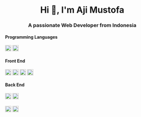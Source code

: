 <h1 align="center">Hi 👋, I'm Aji Mustofa</h1>
<h3 align="center">A passionate Web Developer from Indonesia</h3>
<h4 align="left">Programming Languages</h4>
<p align="left">
 <img src="https://konpa.github.io/devicon/devicon.git/icons/javascript/javascript-original.svg" alt="javascript" width="20" height="20"/>
<img src="https://konpa.github.io/devicon/devicon.git/icons/csharp/csharp-original.svg" alt="csharp" width="20" height="20"/>
 </p>
<h4 align="left">Front End</h4>
<p align="left">
 <img src="https://konpa.github.io/devicon/devicon.git/icons/html5/html5-original-wordmark.svg" alt="html5" width="20" height="20"/>
  <img src="https://konpa.github.io/devicon/devicon.git/icons/css3/css3-original-wordmark.svg" alt="css3" width="20" height="20"/> 
  <img src="https://konpa.github.io/devicon/devicon.git/icons/bootstrap/bootstrap-plain.svg" alt="bootstrap" width="20" height="20"/> 
 <img src="https://konpa.github.io/devicon/devicon.git/icons/react/react-original-wordmark.svg" alt="react" width="20" height="20"/> 
</p>
<h4 align="left">Back End</h4>
<p align="left">
  <img src="https://konpa.github.io/devicon/devicon.git/icons/dot-net/dot-net-original-wordmark.svg" alt="dotnet" width="20" height="20"/>  
  <img src="https://konpa.github.io/devicon/devicon.git/icons/nodejs/nodejs-original-wordmark.svg" alt="nodejs" width="20" height="20"/>
</p>
<h4 align="Databases"></h4>
  <p align="left">
  <img src="https://konpa.github.io/devicon/devicon.git/icons/mongodb/mongodb-original-wordmark.svg" alt="mongodb" width="20" height="20"/> 
  <img src="https://konpa.github.io/devicon/devicon.git/icons/postgresql/postgresql-original-wordmark.svg" alt="postgresql" width="20" height="20"/>
  </p>

<!--
**pepega90/pepega90** is a ✨ _special_ ✨ repository because its `README.md` (this file) appears on your GitHub profile.



Here are some ideas to get you started:

- 🔭 I’m currently working on ...
- 🌱 I’m currently learning ...
- 👯 I’m looking to collaborate on ...
- 🤔 I’m looking for help with ...
- 💬 Ask me about ...
- 📫 How to reach me: ...
- 😄 Pronouns: ...
- ⚡ Fun fact: ...
-->
